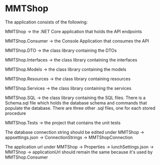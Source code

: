 # MMTShop

The application consists of the following:

MMTShop -> the .NET Core application that holds the API endpoints

MMTShop.Consumer -> the Console Application that consumes the API

MMTShop.DTO -> the class library containing the DTOs

MMTShop.Interfaces -> the class library containing the interfaces

MMTShop.Models -> the class library containing the models

MMTShop.Resources -> the class library containing resources

MMTShop.Services -> the class library containing the services

MMTShop.SQL -> the class library containing the SQL files. There is a Schema.sql file which holds the database schema and commands that populate the database. There are three other .sql files, one for each stored procedure

MMTShop.Tests -> the project that contains the unit tests

The database connection string should be edited under MMTShop -> appsettings.json -> ConnectionStrings -> MMTShopConnection

The application url under MMTShop -> Properties -> lunchSettings.json -> MMTShop -> applicationUrl should remain the same because it's used by MMTShop.Consumer
